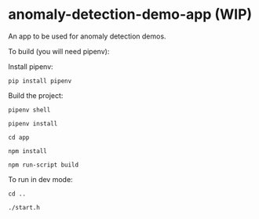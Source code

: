 # anomaly-detection-demo-app (WIP)
An app to be used for anomaly detection demos. 

To build (you will need pipenv): 

Install pipenv: 

`pip install pipenv`

Build the project: 

`pipenv shell`

`pipenv install`

`cd app`

`npm install`

`npm run-script build`

To run in dev mode: 

`cd ..`

`./start.h`